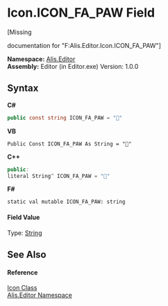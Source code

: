# Icon.ICON_FA_PAW Field
 

\[Missing <summary> documentation for "F:Alis.Editor.Icon.ICON_FA_PAW"\]

**Namespace:**&nbsp;<a href="b150ade4-39de-a232-5f06-d3cdc1b2c538">Alis.Editor</a><br />**Assembly:**&nbsp;Editor (in Editor.exe) Version: 1.0.0

## Syntax

**C#**<br />
``` C#
public const string ICON_FA_PAW = ""
```

**VB**<br />
``` VB
Public Const ICON_FA_PAW As String = ""
```

**C++**<br />
``` C++
public:
literal String^ ICON_FA_PAW = ""
```

**F#**<br />
``` F#
static val mutable ICON_FA_PAW: string
```


#### Field Value
Type: <a href="https://docs.microsoft.com/dotnet/api/system.string" target="_blank">String</a>

## See Also


#### Reference
<a href="cc0f883c-67f8-f772-c6d7-a60b129f22a7">Icon Class</a><br /><a href="b150ade4-39de-a232-5f06-d3cdc1b2c538">Alis.Editor Namespace</a><br />